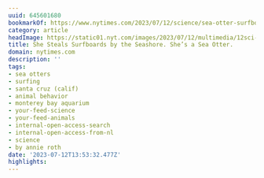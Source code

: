 ```yaml
---
uuid: 645601680
bookmarkOf: https://www.nytimes.com/2023/07/12/science/sea-otter-surfboard.html
category: article
headImage: https://static01.nyt.com/images/2023/07/12/multimedia/12sci-surfing-sea-otter-01-tvgh/12sci-surfing-sea-otter-01-tvgh-largeHorizontalJumbo.jpg
title: She Steals Surfboards by the Seashore. She’s a Sea Otter.
domain: nytimes.com
description: ''
tags:
- sea otters
- surfing
- santa cruz (calif)
- animal behavior
- monterey bay aquarium
- your-feed-science
- your-feed-animals
- internal-open-access-search
- internal-open-access-from-nl
- science
- by annie roth
date: '2023-07-12T13:53:32.477Z'
highlights:
---
```



